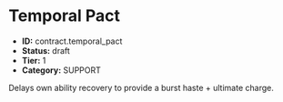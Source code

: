 # Temporal Pact

- **ID:** contract.temporal_pact
- **Status:** draft
- **Tier:** 1
- **Category:** SUPPORT

Delays own ability recovery to provide a burst haste + ultimate charge.
